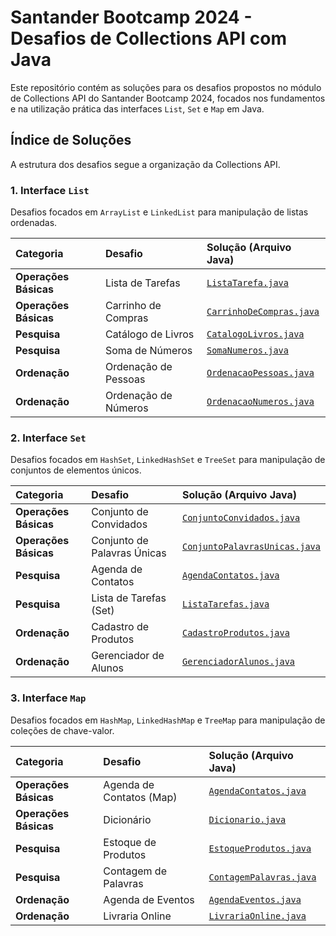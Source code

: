 # Santander Bootcamp 2024 - Desafios de Collections API com Java

Este repositório contém as soluções para os desafios propostos no módulo de Collections API do Santander Bootcamp 2024, focados nos fundamentos e na utilização prática das interfaces `List`, `Set` e `Map` em Java.

## Índice de Soluções

A estrutura dos desafios segue a organização da Collections API.

### 1. Interface `List`

Desafios focados em `ArrayList` e `LinkedList` para manipulação de listas ordenadas.

| Categoria | Desafio | Solução (Arquivo Java) |
| :--- | :--- | :--- |
| **Operações Básicas** | Lista de Tarefas | [`ListaTarefa.java`](./src/main/java/list/OperacoesBasicas/ListaTarefa.java) |
| **Operações Básicas** | Carrinho de Compras | [`CarrinhoDeCompras.java`](./src/main/java/list/OperacoesBasicas/CarrinhoDeCompras.java) |
| **Pesquisa** | Catálogo de Livros | [`CatalogoLivros.java`](./src/main/java/list/Pesquisa/CatalogoLivros.java) |
| **Pesquisa** | Soma de Números | [`SomaNumeros.java`](./src/main/java/list/Pesquisa/SomaNumeros.java) |
| **Ordenação** | Ordenação de Pessoas | [`OrdenacaoPessoas.java`](./src/main/java/list/Ordenacao/OrdenacaoPessoas.java) |
| **Ordenação** | Ordenação de Números | [`OrdenacaoNumeros.java`](./src/main/java/list/Ordenacao/OrdenacaoNumeros.java) |

### 2. Interface `Set`

Desafios focados em `HashSet`, `LinkedHashSet` e `TreeSet` para manipulação de conjuntos de elementos únicos.

| Categoria | Desafio | Solução (Arquivo Java) |
| :--- | :--- | :--- |
| **Operações Básicas** | Conjunto de Convidados | [`ConjuntoConvidados.java`](./src/main/java/set/OperacoesBasicas/ConjuntoConvidados.java) |
| **Operações Básicas** | Conjunto de Palavras Únicas | [`ConjuntoPalavrasUnicas.java`](./src/main/java/set/OperacoesBasicas/ConjuntoPalavrasUnicas.java) |
| **Pesquisa** | Agenda de Contatos | [`AgendaContatos.java`](./src/main/java/set/Pesquisa/AgendaContatos.java) |
| **Pesquisa** | Lista de Tarefas (Set) | [`ListaTarefas.java`](./src/main/java/set/Pesquisa/ListaTarefas.java) |
| **Ordenação** | Cadastro de Produtos | [`CadastroProdutos.java`](./src/main/java/set/Ordenacao/CadastroProdutos.java) |
| **Ordenação** | Gerenciador de Alunos | [`GerenciadorAlunos.java`](./src/main/java/set/Ordenacao/GerenciadorAlunos.java) |

### 3. Interface `Map`

Desafios focados em `HashMap`, `LinkedHashMap` e `TreeMap` para manipulação de coleções de chave-valor.

| Categoria | Desafio | Solução (Arquivo Java) |
| :--- | :--- | :--- |
| **Operações Básicas** | Agenda de Contatos (Map) | [`AgendaContatos.java`](./src/main/java/map/OperacoesBasicas/AgendaContatos.java) |
| **Operações Básicas** | Dicionário | [`Dicionario.java`](./src/main/java/map/OperacoesBasicas/Dicionario.java) |
| **Pesquisa** | Estoque de Produtos | [`EstoqueProdutos.java`](./src/main/java/map/Pesquisa/EstoqueProdutos.java) |
| **Pesquisa** | Contagem de Palavras | [`ContagemPalavras.java`](./src/main/java/map/Pesquisa/ContagemPalavras.java) |
| **Ordenação** | Agenda de Eventos | [`AgendaEventos.java`](./src/main/java/map/Ordenacao/AgendaEventos.java) |
| **Ordenação** | Livraria Online | [`LivrariaOnline.java`](./src/main/java/map/Ordenacao/LivrariaOnline.java) |
